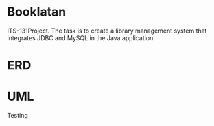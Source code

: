 # Booklatan
ITS-131Project. The task is to create a library management system that integrates JDBC and MySQL in the Java application.

# ERD


# UML
Testing

